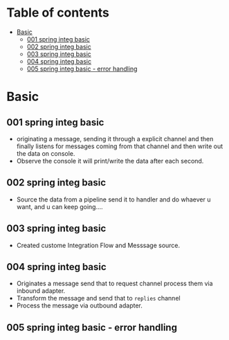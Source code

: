 # Table of contents
- [Basic](#basic)
  - [001 spring integ basic](#001-spring-integ-basic)
  - [002 spring integ basic](#002-spring-integ-basic)
  - [003 spring integ basic](#003-spring-integ-basic)
  - [004 spring integ basic](#004-spring-integ-basic)
  - [005 spring integ basic - error handling](#004-spring-integ-basic-error-handling)

# Basic
## 001 spring integ basic
- originating a message, sending it through a explicit channel and then finally listens for messages coming from that channel and then write out the data on console.
- Observe the console it will print/write the data after each second.

## 002 spring integ basic
- Source the data from a pipeline send it to handler and do whaever u want, and u can keep going....

## 003 spring integ basic
- Created custome Integration Flow and Messsage source.

## 004 spring integ basic
- Originates a message send that to request channel process them via inbound adapter.
- Transform the message and send that to ```replies``` channel
- Process the message via outbound adapter.
## 005 spring integ basic - error handling
